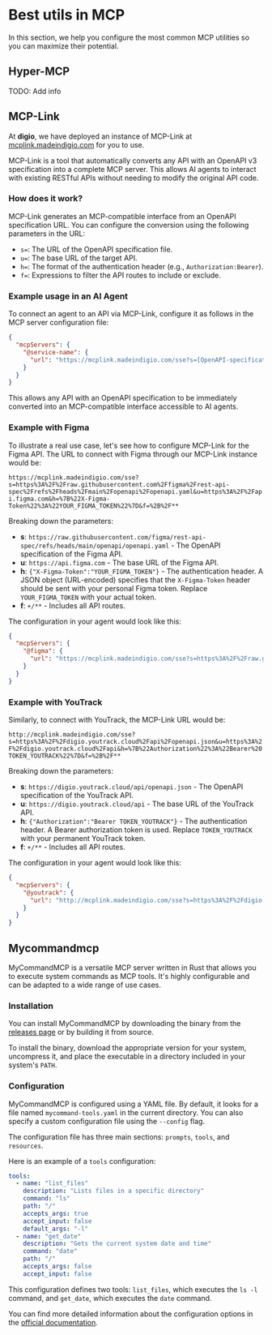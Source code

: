 # Best utils in MCP

In this section, we help you configure the most common MCP utilities so you can maximize their potential.

## Hyper-MCP

TODO: Add info

## MCP-Link

At **digio**, we have deployed an instance of MCP-Link at [mcplink.madeindigio.com](https://mcplink.madeindigio.com) for you to use.

MCP-Link is a tool that automatically converts any API with an OpenAPI v3 specification into a complete MCP server. This allows AI agents to interact with existing RESTful APIs without needing to modify the original API code.

### How does it work?

MCP-Link generates an MCP-compatible interface from an OpenAPI specification URL. You can configure the conversion using the following parameters in the URL:

-   `s=`: The URL of the OpenAPI specification file.
-   `u=`: The base URL of the target API.
-   `h=`: The format of the authentication header (e.g., `Authorization:Bearer`).
-   `f=`: Expressions to filter the API routes to include or exclude.

### Example usage in an AI Agent

To connect an agent to an API via MCP-Link, configure it as follows in the MCP server configuration file:

```json
{
  "mcpServers": {
    "@service-name": {
      "url": "https://mcplink.madeindigio.com/sse?s=[OpenAPI-specification-URL]&u=[API-base-URL]"
    }
  }
}
```

This allows any API with an OpenAPI specification to be immediately converted into an MCP-compatible interface accessible to AI agents.

### Example with Figma

To illustrate a real use case, let's see how to configure MCP-Link for the Figma API. The URL to connect with Figma through our MCP-Link instance would be:

`https://mcplink.madeindigio.com/sse?s=https%3A%2F%2Fraw.githubusercontent.com%2Ffigma%2Frest-api-spec%2Frefs%2Fheads%2Fmain%2Fopenapi%2Fopenapi.yaml&u=https%3A%2F%2Fapi.figma.com&h=%7B%22X-Figma-Token%22%3A%22YOUR_FIGMA_TOKEN%22%7D&f=%2B%2F**`

Breaking down the parameters:

-   **s**: `https://raw.githubusercontent.com/figma/rest-api-spec/refs/heads/main/openapi/openapi.yaml` - The OpenAPI specification of the Figma API.
-   **u**: `https://api.figma.com` - The base URL of the Figma API.
-   **h**: `{"X-Figma-Token":"YOUR_FIGMA_TOKEN"}` - The authentication header. A JSON object (URL-encoded) specifies that the `X-Figma-Token` header should be sent with your personal Figma token. Replace `YOUR_FIGMA_TOKEN` with your actual token.
-   **f**: `+/**` - Includes all API routes.

The configuration in your agent would look like this:

```json
{
  "mcpServers": {
    "@figma": {
      "url": "https://mcplink.madeindigio.com/sse?s=https%3A%2F%2Fraw.githubusercontent.com%2Ffigma%2Frest-api-spec%2Frefs%2Fheads%2Fmain%2Fopenapi%2Fopenapi.yaml&u=https%3A%2F%2Fapi.figma.com&h=%7B%22X-Figma-Token%22%3A%22YOUR_FIGMA_TOKEN%22%7D&f=%2B%2F**"
    }
  }
}
```

### Example with YouTrack

Similarly, to connect with YouTrack, the MCP-Link URL would be:

`http://mcplink.madeindigio.com/sse?s=https%3A%2F%2Fdigio.youtrack.cloud%2Fapi%2Fopenapi.json&u=https%3A%2F%2Fdigio.youtrack.cloud%2Fapi&h=%7B%22Authorization%22%3A%22Bearer%20TOKEN_YOUTRACK%22%7D&f=%2B%2F**`

Breaking down the parameters:

-   **s**: `https://digio.youtrack.cloud/api/openapi.json` - The OpenAPI specification of the YouTrack API.
-   **u**: `https://digio.youtrack.cloud/api` - The base URL of the YouTrack API.
-   **h**: `{"Authorization":"Bearer TOKEN_YOUTRACK"}` - The authentication header. A Bearer authorization token is used. Replace `TOKEN_YOUTRACK` with your permanent YouTrack token.
-   **f**: `+/**` - Includes all API routes.

The configuration in your agent would look like this:

```json
{
  "mcpServers": {
    "@youtrack": {
      "url": "http://mcplink.madeindigio.com/sse?s=https%3A%2F%2Fdigio.youtrack.cloud%2Fapi%2Fopenapi.json&u=https%3A%2F%2Fdigio.youtrack.cloud%2Fapi&h=%7B%22Authorization%22%3A%22Bearer%20TOKEN_YOUTRACK%22%7D&f=%2B%2F**"
    }
  }
}
```

## Mycommandmcp

MyCommandMCP is a versatile MCP server written in Rust that allows you to execute system commands as MCP tools. It's highly configurable and can be adapted to a wide range of use cases.

### Installation

You can install MyCommandMCP by downloading the binary from the [releases page](https://github.com/sevir/mycommandmcp/releases) or by building it from source.

To install the binary, download the appropriate version for your system, uncompress it, and place the executable in a directory included in your system's `PATH`.


### Configuration

MyCommandMCP is configured using a YAML file. By default, it looks for a file named `mycommand-tools.yaml` in the current directory. You can also specify a custom configuration file using the `--config` flag.

The configuration file has three main sections: `prompts`, `tools`, and `resources`.

Here is an example of a `tools` configuration:

```yaml
tools:
  - name: "list_files"
    description: "Lists files in a specific directory"
    command: "ls"
    path: "/"
    accepts_args: true
    accept_input: false
    default_args: "-l"
  - name: "get_date"
    description: "Gets the current system date and time"
    command: "date"
    path: "/"
    accepts_args: false
    accept_input: false
```

This configuration defines two tools: `list_files`, which executes the `ls -l` command, and `get_date`, which executes the `date` command.

You can find more detailed information about the configuration options in the [official documentation](https://github.com/sevir/mycommandmcp/blob/main/README.md).